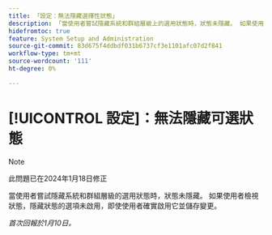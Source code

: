 ```yaml
---
title: 「設定：無法隱藏選擇性狀態」
description: 「當使用者嘗試隱藏系統和群組層級上的選用狀態時，狀態未隱藏。 如果使用者檢視狀態，隱藏狀態的選項未啟用，即使使用者確實啟用它並儲存變更。」
hidefromtoc: true
feature: System Setup and Administration
source-git-commit: 83d675f4ddbdf031b6737cf3e1101afc07d2f841
workflow-type: tm+mt
source-wordcount: '111'
ht-degree: 0%

---
```



# [!UICONTROL 設定]：無法隱藏可選狀態

>[!NOTE]
>
>此問題已在2024年1月18日修正

當使用者嘗試隱藏系統和群組層級的選用狀態時，狀態未隱藏。 如果使用者檢視狀態，隱藏狀態的選項未啟用，即使使用者確實啟用它並儲存變更。

_首次回報於1月10日。_
